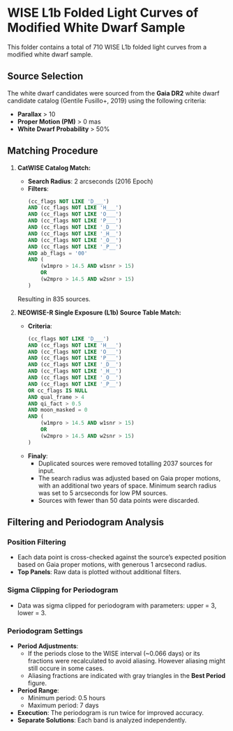 # WISE L1b Folded Light Curves of Modified White Dwarf Sample

This folder contains a total of 710 WISE L1b folded light curves from a modified white dwarf sample.

## Source Selection
The white dwarf candidates were sourced from the **Gaia DR2** white dwarf candidate catalog (Gentile Fusillo+, 2019) using the following criteria:

- **Parallax** > 10
- **Proper Motion (PM)** > 0 mas
- **White Dwarf Probability** > 50%

## Matching Procedure
1. **CatWISE Catalog Match:**
   - **Search Radius**: 2 arcseconds (2016 Epoch)
   - **Filters**:
     ```sql
     (cc_flags NOT LIKE 'D___')
     AND (cc_flags NOT LIKE 'H___')
     AND (cc_flags NOT LIKE 'O___')
     AND (cc_flags NOT LIKE 'P___')
     AND (cc_flags NOT LIKE '_D__')
     AND (cc_flags NOT LIKE '_H__')
     AND (cc_flags NOT LIKE '_O__')
     AND (cc_flags NOT LIKE '_P__')
     AND ab_flags = '00'
     AND (
         (w1mpro > 14.5 AND w1snr > 15)
         OR
         (w2mpro > 14.5 AND w2snr > 15)
     )
     ```
   Resulting in 835 sources.

2. **NEOWISE-R Single Exposure (L1b) Source Table Match:**
   - **Criteria**:
     ```sql
     (cc_flags NOT LIKE 'D___')
     AND (cc_flags NOT LIKE 'H___')
     AND (cc_flags NOT LIKE 'O___')
     AND (cc_flags NOT LIKE 'P___')
     AND (cc_flags NOT LIKE '_D__')
     AND (cc_flags NOT LIKE '_H__')
     AND (cc_flags NOT LIKE '_O__')
     AND (cc_flags NOT LIKE '_P__')
     OR cc_flags IS NULL
     AND qual_frame > 4
     AND qi_fact > 0.5
     AND moon_masked = 0
     AND (
         (w1mpro > 14.5 AND w1snr > 15)
         OR
         (w2mpro > 14.5 AND w2snr > 15)
     )
     ```
   - **Finaly**:
     - Duplicated sources were removed totalling 2037 sources for input.
     - The search radius was adjusted based on Gaia proper motions, with an additional two years of space. Minimum search radius was set to 5 arcseconds for low PM sources.
     - Sources with fewer than 50 data points were discarded.

## Filtering and Periodogram Analysis

### Position Filtering
- Each data point is cross-checked against the source’s expected position based on Gaia proper motions, with generous 1 arcsecond radius.
- **Top Panels**: Raw data is plotted without additional filters.

### Sigma Clipping for Periodogram
- Data was sigma clipped for periodogram with parameters: upper = 3, lower = 3.

### Periodogram Settings
- **Period Adjustments**:
  - If the periods close to the WISE interval (~0.066 days) or its fractions were recalculated to avoid aliasing. However aliasing might still occure in some cases.
  - Aliasing fractions are indicated with gray triangles in the **Best Period** figure.
- **Period Range**:
  - Minimum period: 0.5 hours
  - Maximum period: 7 days
- **Execution**: The periodogram is run twice for improved accuracy.
- **Separate Solutions**: Each band is analyzed independently.
